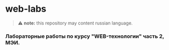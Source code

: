 # web-labs

> :warning: **note:** this repository may content russian language.

### Лабораторные работы по курсу "WEB-технологии" часть 2, МЭИ.
